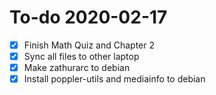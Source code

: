 # To-do 2020-02-17

  - [X] Finish Math Quiz and Chapter 2
  - [X] Sync all files to other laptop
  - [X] Make zathurarc to debian
  - [X] Install poppler-utils and mediainfo to debian
